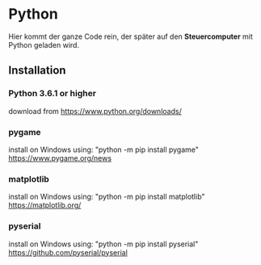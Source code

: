 # Python

Hier kommt der ganze Code rein, der später auf den **Steuercomputer** mit Python geladen wird.

## Installation

### Python 3.6.1 or higher

download from https://www.python.org/downloads/

### pygame

install on Windows using: "python -m pip install pygame"
https://www.pygame.org/news

### matplotlib

install on Windows using: "python -m pip install matplotlib"
https://matplotlib.org/

### pyserial

install on Windows using: "python -m pip install pyserial"
https://github.com/pyserial/pyserial